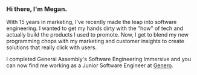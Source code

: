 ### Hi there, I'm Megan.

With 15 years in marketing, I've recently made the leap into software engineering. I wanted to get my hands dirty with the "how" of tech and actually build the products I used to promote. Now, I get to blend my new programming chops with my marketing and customer insights to create solutions that really click with users. 

I completed General Assembly's Software Engineering Immersive and you can now find me working as a Junior Software Engineer at [Genero](https://genero.com/). 

